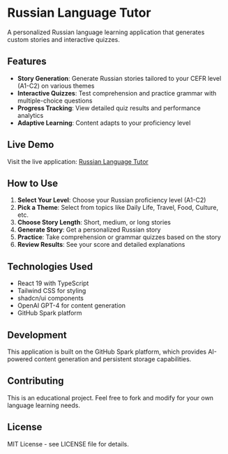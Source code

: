 # Russian Language Tutor

A personalized Russian language learning application that generates custom stories and interactive quizzes.

## Features

- **Story Generation**: Generate Russian stories tailored to your CEFR level (A1-C2) on various themes
- **Interactive Quizzes**: Test comprehension and practice grammar with multiple-choice questions
- **Progress Tracking**: View detailed quiz results and performance analytics
- **Adaptive Learning**: Content adapts to your proficiency level

## Live Demo

Visit the live application: [Russian Language Tutor](https://mddazure.github.io/russian-language-lea/)

## How to Use

1. **Select Your Level**: Choose your Russian proficiency level (A1-C2)
2. **Pick a Theme**: Select from topics like Daily Life, Travel, Food, Culture, etc.
3. **Choose Story Length**: Short, medium, or long stories
4. **Generate Story**: Get a personalized Russian story
5. **Practice**: Take comprehension or grammar quizzes based on the story
6. **Review Results**: See your score and detailed explanations

## Technologies Used

- React 19 with TypeScript
- Tailwind CSS for styling
- shadcn/ui components
- OpenAI GPT-4 for content generation
- GitHub Spark platform

## Development

This application is built on the GitHub Spark platform, which provides AI-powered content generation and persistent storage capabilities.

## Contributing

This is an educational project. Feel free to fork and modify for your own language learning needs.

## License

MIT License - see LICENSE file for details.